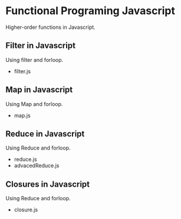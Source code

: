 # Functional Programing Javascript
Higher-order functions in Javascript.
## Filter in Javascript
Using filter and forloop.
- filter.js

## Map in Javascript
Using Map and forloop.
- map.js

## Reduce in Javascript
Using Reduce and forloop.
- reduce.js
- advacedReduce.js

## Closures in Javascript
Using Reduce and forloop.
- closure.js
